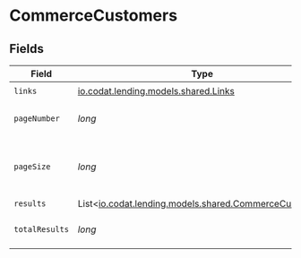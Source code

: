 # CommerceCustomers


## Fields

| Field                                                                                            | Type                                                                                             | Required                                                                                         | Description                                                                                      |
| ------------------------------------------------------------------------------------------------ | ------------------------------------------------------------------------------------------------ | ------------------------------------------------------------------------------------------------ | ------------------------------------------------------------------------------------------------ |
| `links`                                                                                          | [io.codat.lending.models.shared.Links](../../models/shared/Links.md)                             | :heavy_check_mark:                                                                               | N/A                                                                                              |
| `pageNumber`                                                                                     | *long*                                                                                           | :heavy_check_mark:                                                                               | Current page number.                                                                             |
| `pageSize`                                                                                       | *long*                                                                                           | :heavy_check_mark:                                                                               | Number of items to return in results array.                                                      |
| `results`                                                                                        | List<[io.codat.lending.models.shared.CommerceCustomer](../../models/shared/CommerceCustomer.md)> | :heavy_minus_sign:                                                                               | N/A                                                                                              |
| `totalResults`                                                                                   | *long*                                                                                           | :heavy_check_mark:                                                                               | Total number of items.                                                                           |